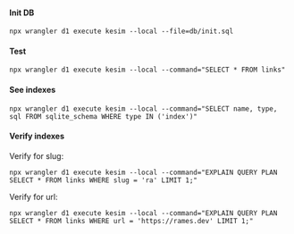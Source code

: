 
#### Init DB

    npx wrangler d1 execute kesim --local --file=db/init.sql

#### Test

    npx wrangler d1 execute kesim --local --command="SELECT * FROM links"

#### See indexes

    npx wrangler d1 execute kesim --local --command="SELECT name, type, sql FROM sqlite_schema WHERE type IN ('index')"

#### Verify indexes

Verify for slug:

    npx wrangler d1 execute kesim --local --command="EXPLAIN QUERY PLAN SELECT * FROM links WHERE slug = 'ra' LIMIT 1;"

Verify for url:

    npx wrangler d1 execute kesim --local --command="EXPLAIN QUERY PLAN SELECT * FROM links WHERE url = 'https://rames.dev' LIMIT 1;"
